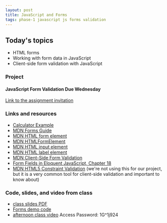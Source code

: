 ```yaml
---
layout: post
title: JavaScript and Forms
tags: phase-1 javascript js forms validation
---
```


## Today's topics

- HTML forms
- Working with form data in JavaScript
- Client-side form validation with JavaScript


### Project
#### JavaScript Form Validation Due Wednesday

[Link to the assignment invitation](https://classroom.google.com/c/MTQzODg3MTY4MzI3/a/MTY4NzgzMzAxMTEy/details)


### Links and resources
- [Calculator Example](https://repl.it/@RebeccaConley/CalculatorExample)
- [MDN Forms Guide](https://developer.mozilla.org/en-US/docs/Learn/Forms)
- [MDN HTML form element](https://developer.mozilla.org/en-US/docs/Web/HTML/Element/form)
- [MDN HTMLFormElement](https://developer.mozilla.org/en-US/docs/Web/API/HTMLFormElement/elements)
- [MDN HTML input element](https://developer.mozilla.org/en-US/docs/Web/HTML/Element/input)
- [MDN HTML label element](https://developer.mozilla.org/en-US/docs/Web/HTML/Element/label)
- [MDN Client-Side Form Validation](https://developer.mozilla.org/en-US/docs/Learn/Forms/Form_validation)
- [Form Fields in Eloquent JavaScript, Chapter 18](https://eloquentjavascript.net/18_http.html#h_H222GOgM6T)
- [MDN HTML5 Constraint Validation](https://developer.mozilla.org/en-US/docs/Web/Guide/HTML/HTML5/Constraint_validation) (we're not using this for our project, but it is a very common tool for client-side validation and important to know about)


### Code, slides, and video from class

- [class slides PDF](https://drive.google.com/file/d/1tstOD4m0YChZpq2MAEJ4VVlnuwUG-WZR/view?usp=sharing)
- [Forms demo code](https://github.com/momentum-team-1/examples/tree/master/forms-are-fine)
- [afternoon class video](https://us02web.zoom.us/rec/share/2txlArPI905JU4HwzBDxRYMuPK79eaa80HVP-_MLyxkMjsbEqwc9enM03LhPszVJ) Access Password: 1G^1j924
